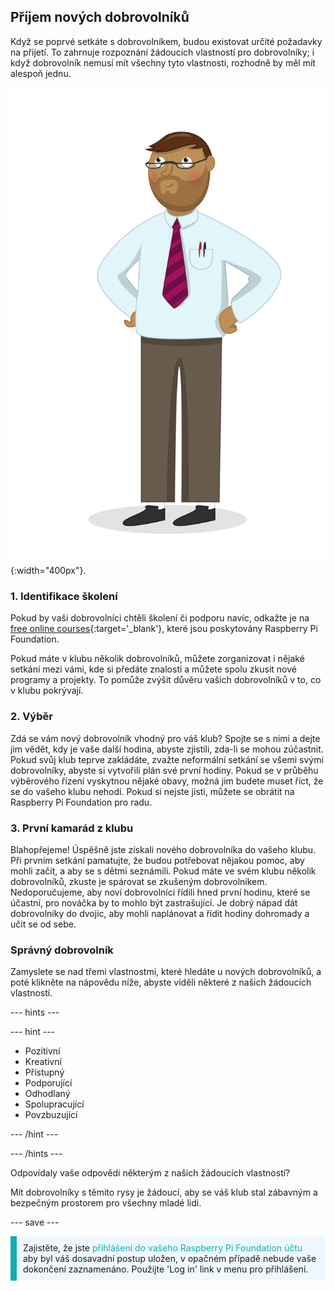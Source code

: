## Příjem nových dobrovolníků

Když se poprvé setkáte s dobrovolníkem, budou existovat určité požadavky na přijetí. To zahrnuje rozpoznání žádoucích vlastností pro dobrovolníky; i když dobrovolník nemusí mít všechny tyto vlastnosti, rozhodně by měl mít alespoň jednu.

![Dospělý dobrovolník.](images/10-Adult.png){:width="400px"}.
### 1. Identifikace školení

Pokud by vaši dobrovolníci chtěli školení či podporu navíc, odkažte je na [free online courses](https://www.futurelearn.com/partners/raspberry-pi){:target='_blank'}, které jsou poskytovány Raspberry Pi Foundation.

Pokud máte v klubu několik dobrovolníků, můžete zorganizovat i nějaké setkání mezi vámi, kde si předáte znalosti a můžete spolu zkusit nové programy a projekty. To pomůže zvýšit důvěru vašich dobrovolníků v to, co v klubu pokrývají.

### 2. Výběr

Zdá se vám nový dobrovolník vhodný pro váš klub? Spojte se s nimi a dejte jim vědět, kdy je vaše další hodina, abyste zjistili, zda-li se mohou zúčastnit. Pokud svůj klub teprve zakládáte, zvažte neformální setkání se všemi svými dobrovolníky, abyste si vytvořili plán své první hodiny. Pokud se v průběhu výběrového řízení vyskytnou nějaké obavy, možná jim budete muset říct, že se do vašeho klubu nehodí. Pokud si nejste jisti, můžete se obrátit na Raspberry Pi Foundation pro radu.

### 3. První kamarád z klubu

Blahopřejeme! Úspěšně jste získali nového dobrovolníka do vašeho klubu. Při prvním setkání pamatujte, že budou potřebovat nějakou pomoc, aby mohli začít, a aby se s dětmi seznámili. Pokud máte ve svém klubu několik dobrovolníků, zkuste je spárovat se zkušeným dobrovolníkem. Nedoporučujeme, aby noví dobrovolníci řídili hned první hodinu, které se účastní, pro nováčka by to mohlo být zastrašující. Je dobrý nápad dát dobrovolníky do dvojic, aby mohli naplánovat a řídit hodiny dohromady a učit se od sebe.

### Správný dobrovolník

Zamyslete se nad třemi vlastnostmi, které hledáte u nových dobrovolníků, a poté klikněte na nápovědu níže, abyste viděli některé z našich žádoucích vlastností.

--- hints ---

--- hint ---

* Pozitivní
* Kreativní
* Přístupný
* Podporující
* Odhodlaný
* Spolupracující
* Povzbuzující

--- /hint ---

--- /hints ---

Odpovídaly vaše odpovědi některým z našich žádoucích vlastností?

Mít dobrovolníky s těmito rysy je žádoucí, aby se váš klub stal zábavným a bezpečným prostorem pro všechny mladé lidi.

--- save ---

<p style="border-left: solid; border-width:10px; border-color: #0faeb0; background-color: aliceblue; padding: 10px;">
Zajistěte, že jste <span style="color: #0faeb0">přihlášeni do vašeho Raspberry Pi Foundation účtu</span> aby byl váš dosavadní postup uložen, v opačném případě nebude vaše dokončení zaznamenáno. Použijte 'Log in' link v menu pro přihlášení.
</p>
